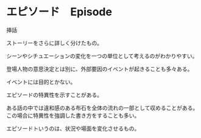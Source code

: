 # エピソード　Episode

挿話

ストーリーをさらに詳しく分けたもの。

シーンやシチュエーションの変化を一つの単位として考えるのがわかりやすい。

登場人物の意思決定とは別に、外部要因のイベントが起きることも多々ある。

イベントには目的とかない。

エピソードの特異性を示すことがある。

ある話の中では違和感のある布石を全体の流れの一部として収めることがある。
この場合に特異性を強調した書き方をすることも多い。

エピソードトいうのは、状況や場面を変化させるもの。
